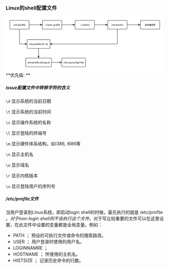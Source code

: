 ### Linux的shell配置文件

<img src="全局和个人shell配置文件.assets/未命名文件 (4).png" alt="未命名文件 (4)" style="zoom:80%;" />**优先级:   ** 



##### issue配置文件中转移字符的含义

`\d`  显示系统的当前日期

`\t` 显示系统的当前时间

`\s` 显示操作系统的名称

`\l` 显示登陆的终端号

`\m` 显示硬件体系结构，如i386, i686等

`\n` 显示主机名

`\o` 显示域名

`\r` 显示内核版本

`\u`  显示登陆用户的序列号

##### /etc/profile文件

当用户登录到Linux系统，即启动login shell的时候，最先执行的就是 /etc/profile 。*对于non-login shell则不会执行这个文件*。对于写比较重要的文件可以在这里设置，在此文件中设置的变量都是全局变量。例如：

- PATH ； 预设的可执行文件或命令的搜索路径。
- USER ； 用户登录时使用的用户名。
- LOGINNAMRE ； 
- HOSTNAME ； 所使用的主机名。
- HISTSIZE ； 记录历史命令的行数。

